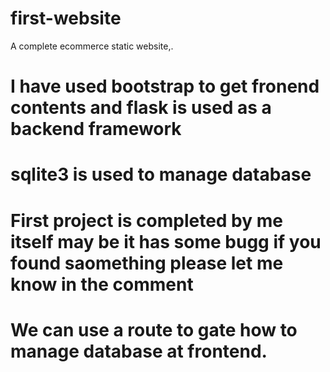 # first-website
A complete ecommerce  static website,. 
# I have used bootstrap to get fronend contents and flask is used as a backend framework
# sqlite3 is used to manage database
# First project is completed by me itself may be it has some bugg if you found saomething please let me know in the comment
# We can use a route to gate how to manage database at frontend.

